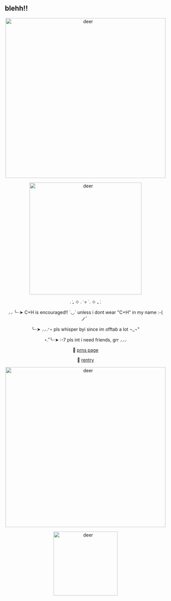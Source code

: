 ## blehh!!
<p align="center">
  <img src="https://64.media.tumblr.com/d28d8146e48e6fb62f94519e04f72a67/1308d9e078ff6f3d-9f/s500x750/d3c09c0ec433838fccaa730d17decfdaa0085c53.pnj" alt="deer" width="500" />
</p>
<p align="center">
  <img src="https://i.pinimg.com/736x/e2/15/05/e2150542397d82a457b2395ac7f8f5d7.jpg" alt="deer" width="350" />
</p>
  <p align="center">
. ݁₊ ⊹ . ݁ ⟡ ݁ . ⊹ ₊ ݁.
  <p align="center">
⸝⸝ ╰┈➤ C+H is encouraged!! ´◡` unless i dont wear "C+H" in my name :-( ノ゛ 
    <p align="center">
   ╰┈➤ ⸝⸝.ᐟ⋆ pls whisper byi since im offtab a lot ¬_¬"
    <p align="center">
⋆.˚╰┈➤ :-7 pls int i need friends, grr ⸝⸝⸝
<p align="center">
  🧷 <a href="https://en.pronouns.page/@deeryvo1" target="_blank">prns page</a>
</p>
<p align="center">
  🔗 <a href="https://rentry.co/deeryvosstuff" target="_blank">rentry</a>
</p>
<p align="center">
  <img src="https://64.media.tumblr.com/d28d8146e48e6fb62f94519e04f72a67/1308d9e078ff6f3d-9f/s500x750/d3c09c0ec433838fccaa730d17decfdaa0085c53.pnj" alt="deer" width="500" />
</p>
<p align="center">
  <img src="https://media.tenor.com/d94GO0FiU0YAAAAM/deer-popcorn-the-wooddog.gif" alt="deer" width="200" />
</p>
